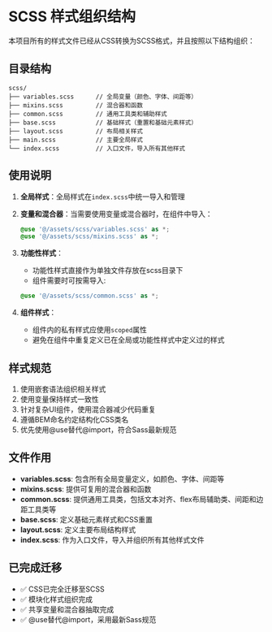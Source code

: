 # SCSS 样式组织结构

本项目所有的样式文件已经从CSS转换为SCSS格式，并且按照以下结构组织：

## 目录结构

```
scss/
├── variables.scss      // 全局变量（颜色、字体、间距等）
├── mixins.scss         // 混合器和函数
├── common.scss         // 通用工具类和辅助样式
├── base.scss           // 基础样式（重置和基础元素样式）
├── layout.scss         // 布局相关样式
├── main.scss           // 主要全局样式
└── index.scss          // 入口文件，导入所有其他样式
```

## 使用说明

1. **全局样式**：全局样式在`index.scss`中统一导入和管理

2. **变量和混合器**：当需要使用变量或混合器时，在组件中导入：
   ```scss
   @use '@/assets/scss/variables.scss' as *;
   @use '@/assets/scss/mixins.scss' as *;
   ```

3. **功能性样式**：
   - 功能性样式直接作为单独文件存放在scss目录下
   - 组件需要时可按需导入:
   ```scss
   @use '@/assets/scss/common.scss' as *;
   ```

4. **组件样式**：
   - 组件内的私有样式应使用`scoped`属性
   - 避免在组件中重复定义已在全局或功能性样式中定义过的样式

## 样式规范

1. 使用嵌套语法组织相关样式
2. 使用变量保持样式一致性
3. 针对复杂UI组件，使用混合器减少代码重复
4. 遵循BEM命名约定结构化CSS类名
5. 优先使用@use替代@import，符合Sass最新规范

## 文件作用

- **variables.scss**: 包含所有全局变量定义，如颜色、字体、间距等
- **mixins.scss**: 提供可复用的混合器和函数
- **common.scss**: 提供通用工具类，包括文本对齐、flex布局辅助类、间距和边距工具类等
- **base.scss**: 定义基础元素样式和CSS重置
- **layout.scss**: 定义主要布局结构样式
- **index.scss**: 作为入口文件，导入并组织所有其他样式文件

## 已完成迁移

- ✅ CSS已完全迁移至SCSS
- ✅ 模块化样式组织完成
- ✅ 共享变量和混合器抽取完成
- ✅ @use替代@import，采用最新Sass规范
